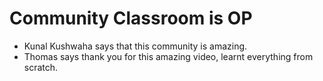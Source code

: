# Community Classroom is OP

- Kunal Kushwaha says that this community is amazing.
- Thomas says thank you for this amazing video, learnt everything from scratch.
